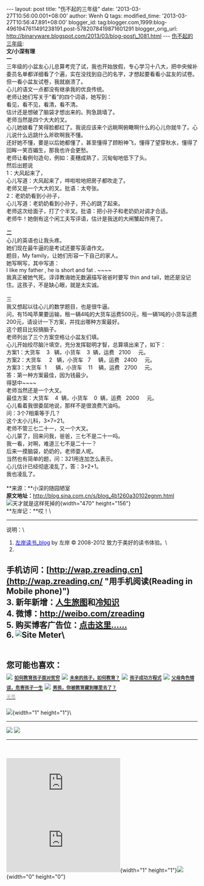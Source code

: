 --- layout: post title: "伤不起的三年级" date:
'2013-03-27T10:56:00.001+08:00' author: Wenh Q tags: modified\_time:
'2013-03-27T10:56:47.891+08:00' blogger\_id:
tag:blogger.com,1999:blog-4961947611491238191.post-5782078419871601291
blogger\_orig\_url:
http://binaryware.blogspot.com/2013/03/blog-post\_1081.html ---
[伤不起的三年级](http://zreading.cn.feedsportal.com/c/35042/f/647833/s/2a028f47/l/0L0Szreading0Bcn0Carchives0C36910Bhtml/story01.htm):\
**文/小深有理**\
**一**\
三年级的小盆友心儿总算考完了试，我也开始放假，专心学习十八大，把中央候补委员名单都详细看了个遍，实在没找到自己的名字，才想起要看看小盆友的试卷。\
但一看小盆友试卷，我就崩溃了。\
心儿的语文一点都没有继承我的优良传统。\
老师让她们写关于“看”的四个词语，她写到：\
看见，看不见，看清，看不清。\
估计还是想破了脑袋才想出来的。狗急跳墙了。\
老师当然是四个大大的叉。\
心儿她娘看了笑得脸都红了。我说应该来个远眺啊俯瞰啊什么的心儿你就牛了。心儿说什么远跳什么斧砍啊我不懂。\
还好她不懂，要是以后她都懂了，甚至懂得了顾盼神飞，懂得了望穿秋水，懂得了回眸一笑百媚生，那我也许会更愁。\
老师让看例句造句，例如：麦穗成熟了，沉甸甸地低下了头。\
然后出题说\
1：大风起来了，\
心儿写道：大风起来了，哗啦啦地把房子都吹走了。\
老师又是一个大大的叉。批语：太夸张。\
2：老奶奶看到小孙子，\
心儿写道：老奶奶看到小孙子，开心的跳了起来。\
老师这次给面子，打了个半叉。批语：把小孙子和老奶奶对调才合适。\
老师牛！她倒有这个闲工夫写评语，估计是我送的大闸蟹起作用了。\
\
**二**\
心儿的英语也让我头疼。\
她们现在最牛逼的是考试还要写英语作文。\
题目，My family，让她们形容一下自己的家人。\
她写啊写，其中写道：\
I like my father , he is short and fat . \~\~\~\~\
我真正被她气死。谆谆教诲她无数遍描写爸爸时要写 thin and
tall，她还是没记住。这孩子，不是缺心眼，就是太实诚。\
\
三\
我又想起以往心儿的数学题目，也是很牛逼。\
问，有15吨苹果要运输，租一辆4吨的大货车运费500元，租一辆1吨的小货车运费200元，请设计一下方案，并找出哪种方案最好。\
这个题目比较搞脑子。\
老师列出了三个方案空格让小盆友们填。\
心儿开始绞尽脑汁填空，充分发挥聪明才智，总算填出来了，如下：\
方案1：大货车    3   辆，小货车    3  辆，运费   2100     元。\
方案2：大货车     2   辆，小货车   7     辆，运费   2400     元。\
方案3：大货车  1      辆，小货车    11    辆，运费   2700     元。\
答：第一种方案最佳，因为钱最少。\
得瑟中\~\~\~\~\
老师当然还是一个大叉。\
最佳方案：大货车    4  辆，小货车    0  辆，运费   2000     元。\
心儿看着我很委屈地说，那样不是很浪费汽油吗。\
问：3个7相乘等于几？\
这个太小儿科，3×7=21。\
老师不管三七二十一，又一个大叉。\
心儿蒙了，回来问我，爸爸，三七不是二十一吗。\
我一看，对啊，难道三七不是二十一？\
后来一摸脑袋，奶奶的，老师耍人呢。\
当然也有简单的题，问：321用连加怎么表示。\
心儿估计已经彻底凌乱了，答：3+2+1。\
我也凌乱了。\
\
**来源：**小深的随园陋室\
**原文地址：**<http://blog.sina.com.cn/s/blog_4b1260a30102egnm.html>\
![天才就是这样死掉的](http://ww3.sinaimg.cn/mw690/624fce0djw1e33gucqkdkj.jpg){width="470"
height="156"}\
**左岸记：**哎！\

------------------------------------------------------------------------

说明：\
1. [<span
style="color: blue;">左岸读书\_blog</span>](http://zreading.cn/) by 左岸
© 2008-2012 致力于美好的读书体验。\
2.
手机访问：[http://wap.zreading.cn](http://wap.zreading.cn/ "用手机阅读(Reading in Mobile phone)")\
3.
新年新增：[人生旅图](http://www.zreading.net/ "人生旅图")和[冷知识](http://www.zreading.net/lenzhishi "冷知识")\
4. 微博：<http://weibo.com/zreading>\
5.
购买博客广告位：[点击这里……](http://www.zreading.cn/about#ad "看了会心动!")\
6. ![Site Meter](http://s12.sitemeter.com/meter.asp?site=s12zxfclz)\
  ----------------------------------------------------------------------------------------------------------------------------------------------------------------------------------------------------------------------------------------------------------------------------------------------------------------------------------------
  **<span style="display: block!important; padding: 20px 0 5px!important;">您可能也喜欢：</span>**
  ![](http://static.wumii.cn/images/widget/widget_solidPoint.gif) [<span style="color: #333333; font-size: 12px!important; line-height: 1.65em;">如何教育孩子面对贫穷</span>](http://app.wumii.com/ext/redirect?url=http%3A%2F%2Fwww.zreading.cn%2Farchives%2F972.html&from=http%3A%2F%2Fwww.zreading.cn%2Farchives%2F3691.html)
  ![](http://static.wumii.cn/images/widget/widget_solidPoint.gif) [<span style="color: #333333; font-size: 12px!important; line-height: 1.65em;">未来的孩子，如何教育？</span>](http://app.wumii.com/ext/redirect?url=http%3A%2F%2Fwww.zreading.cn%2Farchives%2F1506.html&from=http%3A%2F%2Fwww.zreading.cn%2Farchives%2F3691.html)
  ![](http://static.wumii.cn/images/widget/widget_solidPoint.gif) [<span style="color: #333333; font-size: 12px!important; line-height: 1.65em;">孩子成功方程式</span>](http://app.wumii.com/ext/redirect?url=http%3A%2F%2Fwww.zreading.cn%2Farchives%2F905.html&from=http%3A%2F%2Fwww.zreading.cn%2Farchives%2F3691.html)
  ![](http://static.wumii.cn/images/widget/widget_solidPoint.gif) [<span style="color: #333333; font-size: 12px!important; line-height: 1.65em;">父母角色错误，危害孩子一生</span>](http://app.wumii.com/ext/redirect?url=http%3A%2F%2Fwww.zreading.cn%2Farchives%2F323.html&from=http%3A%2F%2Fwww.zreading.cn%2Farchives%2F3691.html)
  ![](http://static.wumii.cn/images/widget/widget_solidPoint.gif) [<span style="color: #333333; font-size: 12px!important; line-height: 1.65em;">男孩，你被教育藏到哪里去了？</span>](http://app.wumii.com/ext/redirect?url=http%3A%2F%2Fwww.zreading.cn%2Farchives%2F929.html&from=http%3A%2F%2Fwww.zreading.cn%2Farchives%2F3691.html)
  [<span style="color: #bbbbbb; display: block!important; font-family: arial!important; font-size: 12px!important; padding: 5px 0!important;">无觅</span>](http://www.wumii.com/widget/relatedItems "无觅相关文章插件")
  ----------------------------------------------------------------------------------------------------------------------------------------------------------------------------------------------------------------------------------------------------------------------------------------------------------------------------------------

![](http://zreading.cn.feedsportal.com/c/35042/f/647833/s/2a028f47/mf.gif){width="1"
height="1"}\
<div>

  --------------------------------------------------------------------------------------------------------------------------------------------------------------------------------------------------------------------------------------------------- --------------------------------------------------------------------------------------------------------------------------------------------------------------------------------------------------------------------------------------
  [![](http://res3.feedsportal.com/images/emailthis2.gif)](http://share.feedsportal.com/viral/sendEmail.cfm?lang=en&title=%E4%BC%A4%E4%B8%8D%E8%B5%B7%E7%9A%84%E4%B8%89%E5%B9%B4%E7%BA%A7&link=http%3A%2F%2Fwww.zreading.cn%2Farchives%2F3691.html)   [![](http://res3.feedsportal.com/images/bookmark.gif)](http://res.feedsportal.com/viral/bookmark.cfm?title=%E4%BC%A4%E4%B8%8D%E8%B5%B7%E7%9A%84%E4%B8%89%E5%B9%B4%E7%BA%A7&link=http%3A%2F%2Fwww.zreading.cn%2Farchives%2F3691.html)
  --------------------------------------------------------------------------------------------------------------------------------------------------------------------------------------------------------------------------------------------------- --------------------------------------------------------------------------------------------------------------------------------------------------------------------------------------------------------------------------------------

</div>

\
\
[![](http://da.feedsportal.com/r/161906973054/u/0/f/647833/c/35042/s/2a028f47/a2.img)](http://da.feedsportal.com/r/161906973054/u/0/f/647833/c/35042/s/2a028f47/a2.htm)![](http://pi.feedsportal.com/r/161906973054/u/0/f/647833/c/35042/s/2a028f47/a2t.img){width="1"
height="1"}![](http://www1.feedsky.com/t1/725924978/clzzxf/feedsky/s.gif?r=http://zreading.cn.feedsportal.com/c/35042/f/647833/s/2a028f47/l/0L0Szreading0Bcn0Carchives0C36910Bhtml/story01.htm){width="0"
height="0"}
